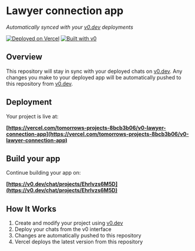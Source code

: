 # Lawyer connection app

*Automatically synced with your [v0.dev](https://v0.dev) deployments*

[![Deployed on Vercel](https://img.shields.io/badge/Deployed%20on-Vercel-black?style=for-the-badge&logo=vercel)](https://vercel.com/tomorrows-projects-8bcb3b06/v0-lawyer-connection-app)
[![Built with v0](https://img.shields.io/badge/Built%20with-v0.dev-black?style=for-the-badge)](https://v0.dev/chat/projects/Ehrlvzs6M5D)

## Overview

This repository will stay in sync with your deployed chats on [v0.dev](https://v0.dev).
Any changes you make to your deployed app will be automatically pushed to this repository from [v0.dev](https://v0.dev).

## Deployment

Your project is live at:

**[https://vercel.com/tomorrows-projects-8bcb3b06/v0-lawyer-connection-app](https://vercel.com/tomorrows-projects-8bcb3b06/v0-lawyer-connection-app)**

## Build your app

Continue building your app on:

**[https://v0.dev/chat/projects/Ehrlvzs6M5D](https://v0.dev/chat/projects/Ehrlvzs6M5D)**

## How It Works

1. Create and modify your project using [v0.dev](https://v0.dev)
2. Deploy your chats from the v0 interface
3. Changes are automatically pushed to this repository
4. Vercel deploys the latest version from this repository